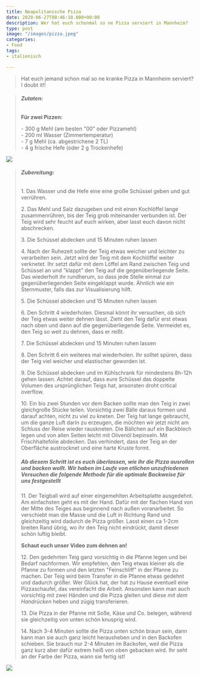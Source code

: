 ```yaml
---
title: Neapolitanische Pizza
date: 2020-06-27T08:46:10.000+00:00
description: Wer hat euch schonmal so ne Pizza serviert in Mannheim?
type: post
image: "/images/pizza.jpeg"
categories:
- Food
tags:
- italienisch

---
```

> Hat euch jemand schon mal so ne kranke Pizza in Mannheim serviert? I doubt it!!

> ###### **Zutaten:**
>
> **Für zwei Pizzen:**
>
> \- 300 g Mehl (am besten "00" oder Pizzamehl)  
> \- 200 ml Wasser (Zimmertemperatur)  
> \- 7 g Mehl (ca. abgestrichene 2 TL)  
> \- 4 g frische Hefe (oder 2 g Trockenhefe)

![](/images/pizza3.jpeg)

> ###### **Zubereitung:**
>
> 1\. Das Wasser und die Hefe eine eine große Schüssel geben und gut verrühren.
>
> 2\. Das Mehl und Salz dazugeben und mit einen Kochlöffel lange zusammenrühren, bis der Teig grob miteinander verbunden ist. Der Teig wird sehr feucht auf euch wirken, aber lasst euch davon nicht abschrecken.
>
> 3\. Die Schüssel abdecken und 15 Minuten ruhen lassen
>
> 4\. Nach der Ruhezeit sollte der Teig etwas weicher und leichter zu verarbeiten sein. Jetzt wird der Teig mit dem Kochlöffel weiter verknetet. Ihr setzt dafür mit dem Löffel am Rand zwischen Teig und Schüssel an und "klappt" den Teig auf die gegenüberliegende Seite. Das wiederholt ihr rundherum, so dass jede Stelle einmal zur gegenüberliegenden Seite eingeklappt wurde. Ähnlich wie ein Sternmuster, falls das zur Visualisierung hilft.
>
> 5\. Die Schüssel abdecken und 15 Minuten ruhen lassen
>
> 6\. Den Schritt 4 wiederholen. Diesmal könnt ihr versuchen, ob sich der Teig etwas weiter dehnen lässt. Zieht den Teig dafür erst etwas nach oben und dann auf die gegenüberliegende Seite. Vermeidet es, den Teig so weit zu dehnen, dass er reißt.
>
> 7\. Die Schüssel abdecken und 15 Minuten ruhen lassen
>
> 8\. Den Schritt 6 ein weiteres mal wiederholen. Ihr solltet spüren, dass der Teig viel weicher und elastischer geworden ist.
>
> 9\. Die Schüssel abdecken und im Kühlschrank für mindestens 8h-12h gehen lassen. Achtet darauf, dass eure Schüssel das doppelte Volumen des ursprünglichen Teigs hat, ansonsten droht critical overflow.
>
> 10\. Ein bis zwei Stunden vor dem Backen sollte man den Teig in zwei gleichgroße Stücke teilen. Vorsichtig zwei Bälle daraus formen und darauf achten, nicht zu viel zu kneten. Der Teig hat lange gebraucht, um die ganze Luft darin zu erzeugen, die möchten wir jetzt nicht am Schluss der Reise wieder rauskneten. Die Bällchen auf ein Backblech legen und von allen Seiten leicht mit Olivenöl bepinseln. Mit Frischhaltefolie abdecken. Das verhindert, dass der Teig an der Oberfläche austrocknet und eine harte Kruste formt.
>
> ##### Ab diesem Schritt ist es euch überlassen, wie ihr die Pizza ausrollen und backen wollt. Wir haben im Laufe von etlichen unzufriedenen Versuchen die folgende Methode für die optimale Backweise für uns festgestellt
>
> 11\. Der Teigball wird auf einer eingemehlten Arbeitsplatte ausgedehnt. Am einfachsten geht es mit der Hand. Dafür mit der flachen Hand von der Mitte des Teiges aus beginnend nach außen voranarbeitet. So verschiebt man die Masse und die Luft in Richtung Rand und gleichzeitig wird dadurch de Pizza größer. Lasst einen ca 1-2cm breiten Rand übrig, wo ihr den Teig nicht eindrückt, damit dieser schön luftig bleibt.
>
> **Schaut euch unser Video zum dehnen an!**
>
> 12\. Den gedehnten Teig ganz vorsichtig in die Pfanne legen und bei Bedarf nachformen. Wir empfehlen, den Teig etwas kleiner als die Pfanne zu formen und den letzten "Feinschliff" in der Pfanne zu machen. Der Teig wird beim Transfer in die Pfanne etwas gedehnt und dadurch größer. Wer Glück hat, der  hat zu Hause eventuell eine Pizzaschaufel, das vereinfacht die Arbeit. Ansonsten kann man auch vorsichtig mit zwei Händen und die Pizza gleiten und diese _mit dem Handrücken_ heben und zügig transferieren.
>
> 13\. Die Pizza in der  Pfanne mit Soße, Käse und Co. belegen, während sie gleichzeitig von unten schön knusprig wird.
>
> 14\. Nach 3-4 Minuten sollte die Pizza unten schön braun sein, dann kann man sie auch ganz leicht herausheben und in den Backofen schieben. Sie brauch nur 2-4 Minuten im Backofen, weil die Pizza ganz kurz aber dafür extrem heiß von oben gebacken wird. Ihr seht an der Farbe der Pizza, wann sie fertig ist!

![](/images/pizza2.jpeg)